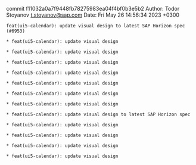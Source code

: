 commit f11032a0a7f9448fb78275983ea04f4bf0b3e5b2
Author: Todor Stoyanov <t.stoyanov@sap.com>
Date:   Fri May 26 14:56:34 2023 +0300

    feat(ui5-calendar): update visual design to latest SAP Horizon spec (#6953)
    
    * feat(ui5-calendar): update visual design
    
    * feat(ui5-calendar): update visual design
    
    * feat(ui5-calendar): update visual design
    
    * feat(ui5-calendar): update visual design
    
    * feat(ui5-calendar): update visual design
    
    * feat(ui5-calendar): update visual design
    
    * feat(ui5-calendar): update visual design
    
    * feat(ui5-calendar): update visual design to latest SAP Horizon spec
    
    * feat(ui5-calendar): update visual design
    
    * feat(ui5-calendar): update visual design
    
    * feat(ui5-calendar): update visual design
    
    * feat(ui5-calendar): update visual design
